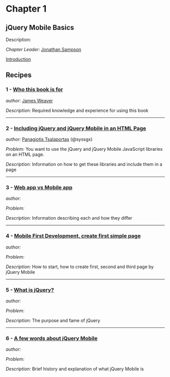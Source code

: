 # Chapter 1

## jQuery Mobile Basics

Description: 

*Chapter Leader:* <a href="mailto:jsampson@appendto.com">Jonathan Sampson</a>

<a href="/jquerymobilecookbook/book/blob/master/1-jquery-mobile-basics/introduction.adoc">Introduction</a>

## Recipes

### 1 - <a href="/jquerymobilecookbook/book/blob/master/1-jquery-mobile-basics/recipe-1.adoc">Who this book is for</a>
*author:* <a href="mailto:james@jwadeweaver.com">James Weaver</a>

*Description:* Required knowledge and experience for using this book

---

### 2 - <a href="/jquerymobilecookbook/book/blob/master/1-jquery-mobile-basics/recipe-2.adoc">Including jQuery and jQuery Mobile in an HTML Page</a>
*author:* <a href="mailto:sys.sgx@gmail.com">Panagiotis Tsalaportas</a> (@syssgx)

*Problem:* You want to use the jQuery and jQuery Mobile JavaScript libraries on an HTML page.

*Description:* Information on how to get these libraries and include them in a page

--- 

### 3 - <a href="/jquerymobilecookbook/book/blob/master/1-jquery-mobile-basics/recipe-3.adoc">Web app vs Mobile app</a> 
*author:* 

*Problem:*

*Description:* Information describing each and how they differ

---

### 4 - <a href="/jquerymobilecookbook/book/blob/master/1-jquery-mobile-basics/recipe-4.adoc">Mobile First Development, create first simple page</a>
*author:* 

*Problem:*

*Description:* How to start, how to create first, second and third page by jQuery Mobile

---

### 5 - <a href="/jquerymobilecookbook/book/blob/master/1-jquery-mobile-basics/recipe-5.adoc">What is jQuery?</a>
*author:* 

*Problem:*

*Description:* The purpose and fame of jQuery

---

### 6 - <a href="/jquerymobilecookbook/book/blob/master/1-jquery-mobile-basics/recipe-6.adoc">A few words about jQuery Mobile</a>
*author:* 

*Problem:*

*Description:* Brief history and explanation of what jQuery Mobile is
